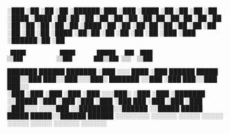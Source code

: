 ░███    ░██ ░██    ░██ ░██████░███     ░███ 
░████   ░██ ░██    ░██   ░██  ░████   ░████ 
░██░██  ░██ ░██    ░██   ░██  ░██░██ ░██░██ 
░██ ░██ ░██ ░██    ░██   ░██  ░██ ░████ ░██ 
░██  ░██░██  ░██  ░██    ░██  ░██  ░██  ░██ 
░██   ░████   ░██░██     ░██  ░██       ░██ 
░██    ░███    ░███    ░██████░██       ░██ 
                                            
     █████           █████       ██████   ███  ████                  
    ░░███           ░░███       ███░░███ ░░░  ░░███                  
  ███████   ██████  ███████    ░███ ░░░  ████  ░███   ██████   █████ 
 ███░░███  ███░░███░░░███░    ███████   ░░███  ░███  ███░░███ ███░░  
░███ ░███ ░███ ░███  ░███    ░░░███░     ░███  ░███ ░███████ ░░█████ 
░███ ░███ ░███ ░███  ░███ ███  ░███      ░███  ░███ ░███░░░   ░░░░███
░░████████░░██████   ░░█████   █████     █████ █████░░██████  ██████ 
 ░░░░░░░░  ░░░░░░     ░░░░░   ░░░░░     ░░░░░ ░░░░░  ░░░░░░  ░░░░░░  
                                                                     
                                                                     
                                                                     
